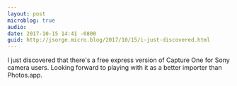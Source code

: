 ```yaml
---
layout: post
microblog: true
audio: 
date: 2017-10-15 14:41 -0800
guid: http://jsorge.micro.blog/2017/10/15/i-just-discovered.html
---
```

I just discovered that there's a free express version of Capture One for Sony camera users. Looking forward to playing with it as a better importer than Photos.app.
